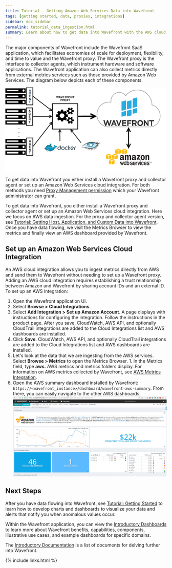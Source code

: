 ```yaml
---
title: Tutorial - Getting Amazon Web Services Data into Wavefront
tags: [getting started, data, proxies, integrations]
sidebar: doc_sidebar
permalink: tutorial_data_ingestion.html
summary: Learn about how to get data into Wavefront with the AWS cloud integration.
---
```

The major components of Wavefront include the Wavefront SaaS application, which facilitates economies of scale for deployment, flexibility, and time to value and the Wavefront proxy. The Wavefront proxy is the interface to collector agents, which instrument hardware and software applications. The Wavefront application can also collect metrics directly from external metrics services such as those provided by Amazon Web Services. The diagram below depicts each of these components.

![Wavefront architecture](images/wavefront_architecture.png)

To get data into Wavefront you either install a Wavefront proxy and collector agent or set up an Amazon Web Services cloud integration. For both methods you need [Proxy Management permission](permissions_overview) which your Wavefront administrator can grant.

To get data into Wavefront, you either install a Wavefront proxy and collector agent or set up an Amazon Web Services cloud integration.  Here we focus on AWS data ingestion. For the proxy and collector agent version, see [Tutorial: Getting Host, Application, and Custom Data into Wavefront](tutorial_proxy_data_ingestion). Once you have data flowing, we visit the Metrics Browser to view the metrics and finally view an AWS dashboard provided by Wavefront.


## Set up an Amazon Web Services Cloud Integration
An AWS cloud integration allows you to ingest metrics directly from AWS and send them to Wavefront without needing to set up a Wavefront proxy.  Adding an AWS cloud integration requires establishing a trust relationship between Amazon and Wavefront by sharing account IDs and an external ID. To set up an AWS integration:
 
 1. Open the Wavefront application UI.
 1. Select **Browse > Cloud Integrations**.
 1. Select **Add Integration > Set up Amazon Account**.  A page displays with instructions for configuring the integration. Follow the instructions in the product page. After you save, CloudWatch, AWS API, and optionally CloudTrail integrations are added to the Cloud Integrations list and AWS dashboards are installed.
  1. Click **Save**. CloudWatch, AWS API, and optionally CloudTrail integrations are added to the Cloud Integrations list and AWS dashboards are installed.
  1. Let's look at the data that we are ingesting from the AWS services. Select **Browse > Metrics** to open the Metrics Browser.
    1. In the Metrics field, type **aws.** AWS metrics and metrics folders display. For information on AWS metrics collected by Wavefront, see [AWS Metrics Integration](integrations_aws_metrics).
  1. Open the AWS summary dashboard installed by Wavefront: `https://<wavefront_instance>/dashboard/wavefront-aws-summary`. From there, you can easily navigate to the other AWS dashboards.
  ![db_aws_summary](images/db_aws_summary.png)

## Next Steps

After you have data flowing into Wavefront, see [Tutorial: Getting Started](tutorial_getting_started) to learn how to develop charts and dashboards to visualize your data and alerts that notify you when anomalous values occur.

Within the Wavefront application, you can view the [Introductory Dashboards​](dashboards_introductory) to learn more about Wavefront benefits, capabilities, components, illustrative use cases, and example dashboards for specific domains. 

The [Introductory Documentation](documentation_introductory) is a list of documents for delving further into Wavefront.


{% include links.html %}